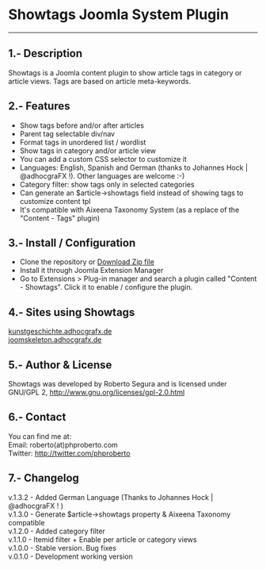 Showtags Joomla System Plugin
===============

---------------------------
1.- Description
---------------------------  

Showtags is a Joomla content plugin to show article tags in category or article views. Tags are based on article meta-keywords.  

2.- Features
---------------------------
* Show tags before and/or after articles
* Parent tag selectable div/nav 
* Format tags in unordered list / wordlist
* Show tags in category and/or article view
* You can add a custom CSS selector to customize it
* Languages: English, Spanish and German (thanks to Johannes Hock | @adhocgraFX !). Other languages are welcome :-)
* Category filter: show tags only in selected categories
* Can generate an $article->showtags field instead of showing tags to customize content tpl
* It's compatible with Aixeena Taxonomy System (as a replace of the "Content - Tags" plugin) 

3.- Install / Configuration
--------------------------- 
- Clone the repository or [Download Zip file](https://github.com/digitaldisseny/plg_sys_twbootstrap/zipball/master)
- Install it through Joomla Extension Manager 
- Go to Extensions > Plug-in manager and search a plugin called "Content - Showtags". Click it to enable / configure the plugin.

4.- Sites using Showtags
--------------------------- 
[kunstgeschichte.adhocgrafx.de](http://www.kunstgeschichte.adhocgrafx.de/index.php/kunstgeschichte/stilrichtungen/75-pointilismus-allgemeine-grundlagen.html)  
[joomskeleton.adhocgrafx.de](http://www.joomskeleton.adhocgrafx.de/index.php/configuration/module-styles.html)  

5.- Author & License
---------------------------
Showtags was developed by Roberto Segura and is licensed under GNU/GPL 2, http://www.gnu.org/licenses/gpl-2.0.html

6.- Contact
---------------------------
You can find me at:  
Email: roberto(at)phproberto.com  
Twitter: http://twitter.com/phproberto  

7.- Changelog
---------------------------
v.1.3.2 - Added German Language (Thanks to Johannes Hock | @adhocgraFX ! )  
v.1.3.0 - Generate $article->showtags property & Aixeena Taxonomy compatible  
v.1.2.0 - Added category filter  
v.1.1.0 - Itemid filter + Enable per article or category views  
v.1.0.0 - Stable version. Bug fixes  
v.0.1.0 - Development working version  